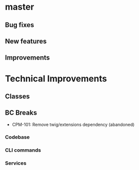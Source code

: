# master

## Bug fixes

## New features

## Improvements

# Technical Improvements

## Classes

## BC Breaks

- CPM-101: Remove twig/extensions dependency (abandoned)

### Codebase

### CLI commands

### Services

